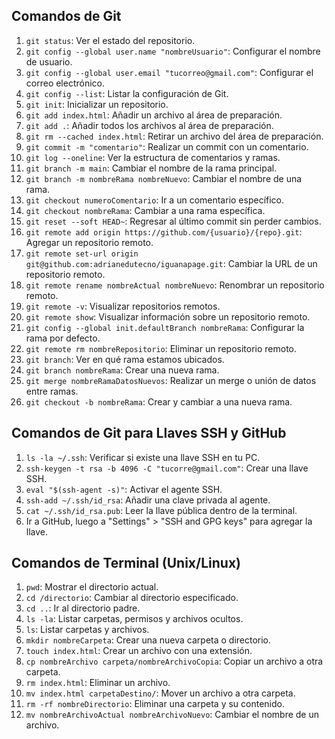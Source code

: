 
## Comandos de Git

1. `git status`: Ver el estado del repositorio.
2. `git config --global user.name "nombreUsuario"`: Configurar el nombre de usuario.
3. `git config --global user.email "tucorreo@gmail.com"`: Configurar el correo electrónico.
4. `git config --list`: Listar la configuración de Git.
5. `git init`: Inicializar un repositorio.
6. `git add index.html`: Añadir un archivo al área de preparación.
7. `git add .`: Añadir todos los archivos al área de preparación.
8. `git rm --cached index.html`: Retirar un archivo del área de preparación.
9. `git commit -m "comentario"`: Realizar un commit con un comentario.
10. `git log --oneline`: Ver la estructura de comentarios y ramas.
11. `git branch -m main`: Cambiar el nombre de la rama principal.
12. `git branch -m nombreRama nombreNuevo`: Cambiar el nombre de una rama.
13. `git checkout numeroComentario`: Ir a un comentario específico.
14. `git checkout nombreRama`: Cambiar a una rama específica.
15. `git reset --soft HEAD~`: Regresar al último commit sin perder cambios.
16. `git remote add origin https://github.com/{usuario}/{repo}.git`: Agregar un repositorio remoto.
17. `git remote set-url origin git@github.com:adrianedutecno/iguanapage.git`: Cambiar la URL de un repositorio remoto.
18. `git remote rename nombreActual nombreNuevo`: Renombrar un repositorio remoto.
19. `git remote -v`: Visualizar repositorios remotos.
20. `git remote show`: Visualizar información sobre un repositorio remoto.
21. `git config --global init.defaultBranch nombreRama`: Configurar la rama por defecto.
22. `git remote rm nombreRepositorio`: Eliminar un repositorio remoto.
23. `git branch`: Ver en qué rama estamos ubicados.
24. `git branch nombreRama`: Crear una nueva rama.
25. `git merge nombreRamaDatosNuevos`: Realizar un merge o unión de datos entre ramas.
26. `git checkout -b nombreRama`: Crear y cambiar a una nueva rama.

## Comandos de Git para Llaves SSH y GitHub

1. `ls -la ~/.ssh`: Verificar si existe una llave SSH en tu PC.
2. `ssh-keygen -t rsa -b 4096 -C "tucorre@gmail.com"`: Crear una llave SSH.
3. `eval "$(ssh-agent -s)"`: Activar el agente SSH.
4. `ssh-add ~/.ssh/id_rsa`: Añadir una clave privada al agente.
5. `cat ~/.ssh/id_rsa.pub`: Leer la llave pública dentro de la terminal.
6. Ir a GitHub, luego a "Settings" > "SSH and GPG keys" para agregar la llave.

## Comandos de Terminal (Unix/Linux)

1. `pwd`: Mostrar el directorio actual.
2. `cd /directorio`: Cambiar al directorio especificado.
3. `cd ..`: Ir al directorio padre.
4. `ls -la`: Listar carpetas, permisos y archivos ocultos.
5. `ls`: Listar carpetas y archivos.
6. `mkdir nombreCarpeta`: Crear una nueva carpeta o directorio.
7. `touch index.html`: Crear un archivo con una extensión.
8. `cp nombreArchivo carpeta/nombreArchivoCopia`: Copiar un archivo a otra carpeta.
9. `rm index.html`: Eliminar un archivo.
10. `mv index.html carpetaDestino/`: Mover un archivo a otra carpeta.
11. `rm -rf nombreDirectorio`: Eliminar una carpeta y su contenido.
12. `mv nombreArchivoActual nombreArchivoNuevo`: Cambiar el nombre de un archivo.

